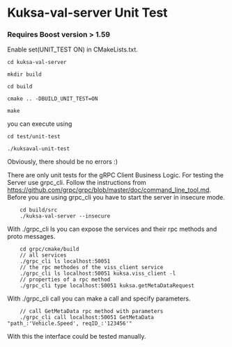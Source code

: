 # Kuksa-val-server Unit Test

### Requires Boost version > 1.59

Enable set(UNIT_TEST ON) in CMakeLists.txt.

```
cd kuksa-val-server

mkdir build

cd build

cmake .. -DBUILD_UNIT_TEST=ON

make

```
you can execute using

```
cd test/unit-test

./kuksaval-unit-test

```

Obviously, there should be no errors :)

There are only unit tests for the gRPC Client Business Logic. For testing the Server use grpc_cli. Follow the instructions from https://github.com/grpc/grpc/blob/master/doc/command_line_tool.md.
Before you are using grpc_cli you have to start the server in insecure mode.

```
    cd build/src
    ./kuksa-val-server --insecure

```
With ./grpc_cli ls you can expose the services and their rpc methods and proto messages.
```
    cd grpc/cmake/build
    // all services
    ./grpc_cli ls localhost:50051 
    // the rpc methodes of the viss_client service
    ./grpc_cli ls localhost:50051 kuksa.viss_client -l
    // properties of a rpc method
    ./grpc_cli type localhost:50051 kuksa.getMetaDataRequest
```
With ./grpc_cli call you can make a call and specify parameters.

```
    // call GetMetaData rpc method with parameters
    ./grpc_cli call localhost:50051 GetMetaData "path_:'Vehicle.Speed', reqID_:'123456'"
```

With this the interface could be tested manually.
